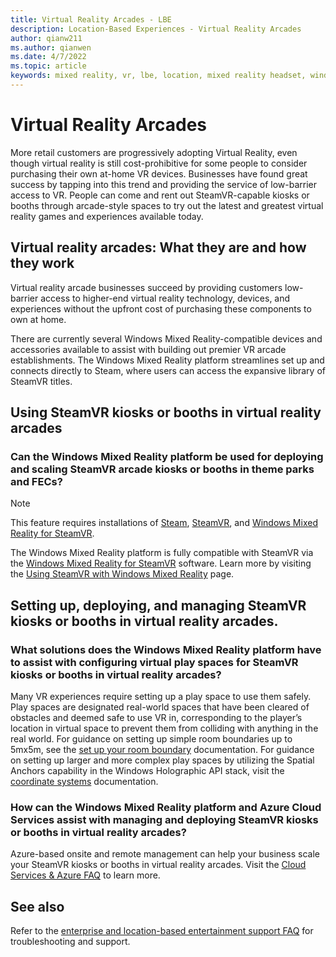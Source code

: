 ```yaml
---
title: Virtual Reality Arcades - LBE
description: Location-Based Experiences - Virtual Reality Arcades
author: qianw211
ms.author: qianwen
ms.date: 4/7/2022
ms.topic: article
keywords: mixed reality, vr, lbe, location, mixed reality headset, windows mixed reality headset, virtual reality headset, hardware, HoloLens, multiuser, cloud services, azure, prototyping, manufacturing
---
```


# Virtual Reality Arcades 

More retail customers are progressively adopting Virtual Reality, even though virtual reality is still cost-prohibitive for some people to consider purchasing their own at-home VR devices. Businesses have found great success by tapping into this trend and providing the service of low-barrier access to VR. People can come and rent out SteamVR-capable kiosks or booths through arcade-style spaces to try out the latest and greatest virtual reality games and experiences available today.  

## Virtual reality arcades: What they are and how they work

Virtual reality arcade businesses succeed by providing customers low-barrier access to higher-end virtual reality technology, devices, and experiences without the upfront cost of purchasing these components to own at home.

There are currently several Windows Mixed Reality-compatible devices and accessories available to assist with building out premier VR arcade establishments. The Windows Mixed Reality platform streamlines set up and connects directly to Steam, where users can access the expansive library of SteamVR titles.

## Using SteamVR kiosks or booths in virtual reality arcades

### Can the Windows Mixed Reality platform be used for deploying and scaling SteamVR arcade kiosks or booths in theme parks and FECs? 

>[!Note]
>This feature requires installations of [Steam](https://store.steampowered.com/about/%3Fsnr%3D1_4_4__11), [SteamVR](https://store.steampowered.com/app/250820/SteamVR/), and [Windows Mixed Reality for SteamVR](https://store.steampowered.com/app/719950/Windows_Mixed_Reality_for_SteamVR/).

The Windows Mixed Reality platform is fully compatible with SteamVR via the [Windows Mixed Reality for SteamVR](https://store.steampowered.com/app/719950/Windows_Mixed_Reality_for_SteamVR/) software. Learn more by visiting the [Using SteamVR with Windows Mixed Reality](using-steamvr-with-windows-mixed-reality.md) page. 
 
## Setting up, deploying, and managing SteamVR kiosks or booths in virtual reality arcades.

### What solutions does the Windows Mixed Reality platform have to assist with configuring virtual play spaces for SteamVR kiosks or booths in virtual reality arcades?

Many VR experiences require setting up a play space to use them safely. Play spaces are designated real-world spaces that have been cleared of obstacles and deemed safe to use VR in, corresponding to the player’s location in virtual space to prevent them from colliding with anything in the real world. For guidance on setting up simple room boundaries up to 5mx5m, see the [set up your room boundary](set-up-windows-mixed-reality.md#set-up-your-room-boundary) documentation. For guidance on setting up larger and more complex play spaces by utilizing the Spatial Anchors capability in the Windows Holographic API stack, visit the [coordinate systems](/windows/mixed-reality/design/coordinate-systems) documentation.  
 
### How can the Windows Mixed Reality platform and Azure Cloud Services assist with managing and deploying SteamVR kiosks or booths in virtual reality arcades?

Azure-based onsite and remote management can help your business scale your SteamVR kiosks or booths in virtual reality arcades. Visit the [Cloud Services & Azure FAQ](enterprise-lbe-faq.md#cloud-services--azure-faq) to learn more.

## See also

Refer to the [enterprise and location-based entertainment support FAQ](enterprise-lbe-faq.md) for troubleshooting and support.